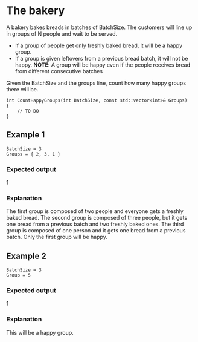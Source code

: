 # The bakery

A bakery bakes breads in batches of BatchSize. The customers will line up in groups of N people and wait to be served.
- If a group of people get only freshly baked bread, it will be a happy group.
- If a group is given leftovers from a previous bread batch, it will not be happy.
**NOTE**: A group will be happy even if the people receives bread from different consecutive batches

Given the BatchSize and the groups line, count how many happy groups there will be.
```
int CountHappyGroups(int BatchSize, const std::vector<int>& Groups)
{
	// TO DO
}
```

## Example 1
```
BatchSize = 3
Groups = { 2, 3, 1 }
```

### Expected output
$1$

### Explanation
The first group is composed of two people and everyone gets a freshly baked bread.
The second group is composed of three people, but it gets one bread from a previous batch and two freshly baked ones.
The third group is composed of one person and it gets one bread from a previous batch.
Only the first group will be happy.

## Example 2
```
BatchSize = 3
Group = 5
```
### Expected output
$1$

### Explanation
This will be a happy group.
